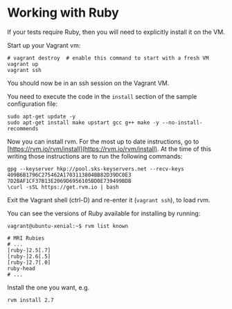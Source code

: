 # Working with Ruby

If your tests require Ruby, then you will need to explicitly install it on the VM.

Start up your Vagrant vm:

```shell script
# vagrant destroy  # enable this command to start with a fresh VM
vagrant up
vagrant ssh
```

You should now be in an ssh session on the Vagrant VM.

You need to execute the code in the `install` section of the sample configuration file:

```shell script
sudo apt-get update -y
sudo apt-get install make upstart gcc g++ make -y --no-install-recommends
```

Now you can install rvm. For the most up to date instructions, go to [https://rvm.io/rvm/install](https://rvm.io/rvm/install). At the time of this writing those instructions are to run the following commands:

```shell script
gpg --keyserver hkp://pool.sks-keyservers.net --recv-keys 409B6B1796C275462A1703113804BB82D39DC0E3 7D2BAF1CF37B13E2069D6956105BD0E739499BDB
\curl -sSL https://get.rvm.io | bash
```

Exit the Vagrant shell (ctrl-D) and re-enter it (`vagrant ssh`), to load rvm.

You can see the versions of Ruby available for installing by running:

```shell script
vagrant@ubuntu-xenial:~$ rvm list known

# MRI Rubies
# ...
[ruby-]2.5[.7]
[ruby-]2.6[.5]
[ruby-]2.7[.0]
ruby-head
# ...
```

Install the one you want, e.g.

```shell script
rvm install 2.7
```